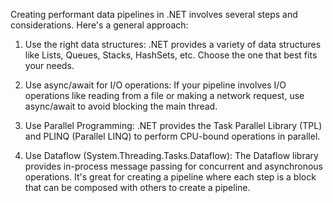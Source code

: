 Creating performant data pipelines in .NET involves several steps and considerations. Here's a general approach:

1. Use the right data structures: .NET provides a variety of data structures like Lists, Queues, Stacks, HashSets, etc. Choose the one that best fits your needs.

2. Use async/await for I/O operations: If your pipeline involves I/O operations like reading from a file or making a network request, use async/await to avoid blocking the main thread.

3. Use Parallel Programming: .NET provides the Task Parallel Library (TPL) and PLINQ (Parallel LINQ) to perform CPU-bound operations in parallel.

4. Use Dataflow (System.Threading.Tasks.Dataflow): The Dataflow library provides in-process message passing for concurrent and asynchronous operations. It's great for creating a pipeline where each step is a block that can be composed with others to create a pipeline.